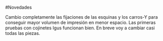 #Novedades

Cambio completamente las fijaciones de las esquinas y los carros-Y para conseguir mayor volumen de impresión en menor espacio. Las primeras pruebas con cojinetes Igus funcionan bien. En breve voy a cambiar casi todas las piezas.

